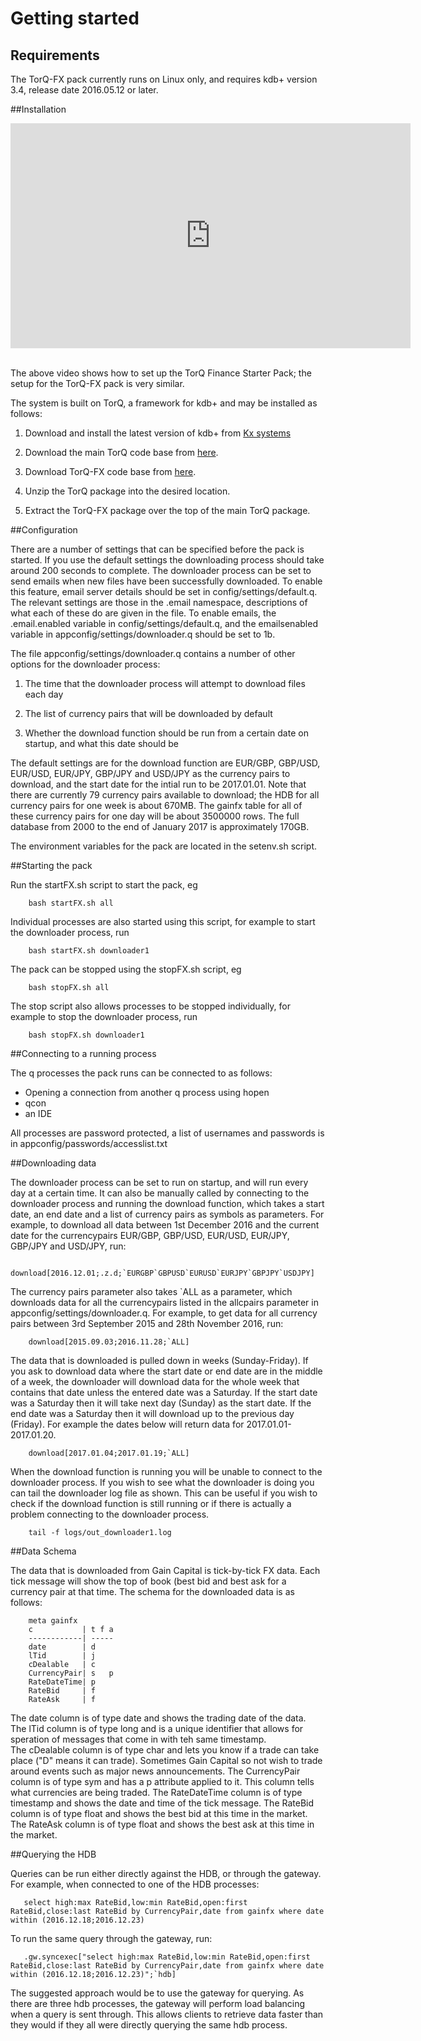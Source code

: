 Getting started
===============

Requirements
------------

The TorQ-FX pack currently runs on Linux only, and requires kdb+ version 3.4, release date 2016.05.12 or later.

##Installation

<div style="width:640px; height:360px; margin: 0 auto;">
<iframe src="https://player.vimeo.com/video/184552498" width="640" height="360" frameborder="0" webkitallowfullscreen mozallowfullscreen allowfullscreen></iframe>
</div>

</br>

The above video shows how to set up the TorQ Finance Starter Pack; the setup for the TorQ-FX pack is very similar.

The system is built on TorQ, a framework for kdb+ and may be installed as follows:

1.  Download and install the latest version of kdb+ from [Kx systems](http://kx.com) 

2.  Download the main TorQ code base from [here](https://github.com/AquaQAnalytics/TorQ.git).

3.  Download TorQ-FX code base from [here](https://github.com/AquaQAnalytics/TorQ-FX.git).

4.  Unzip the TorQ package into the desired location.

5.  Extract the TorQ-FX package over the top of the main TorQ
    package.

##Configuration

There are a number of settings that can be specified before the pack is started.  If you use the default settings the downloading process should take around 200 seconds to complete.
The downloader process can be set to send emails when new files have been successfully downloaded. To enable this feature, email server details should be set in config/settings/default.q. The relevant settings are those in the .email namespace, descriptions of what each of these do are given in the file. To enable emails, the .email.enabled variable in config/settings/default.q, and the emailsenabled variable in appconfig/settings/downloader.q should be set to 1b. 

The file appconfig/settings/downloader.q contains a number of other options for the downloader process:

1. The time that the downloader process will attempt to download files each day

2. The list of currency pairs that will be downloaded by default

3. Whether the download function should be run from a certain date on startup, and what this date should be

The default settings are for the download function are EUR/GBP, GBP/USD, EUR/USD, EUR/JPY, GBP/JPY and USD/JPY as the currency pairs to download, and the start date for the intial run to be 2017.01.01.
Note that there are currently 79 currency pairs available to download; the HDB for all currency pairs for one week is about 670MB. The gainfx table for all of these currency pairs for one day will be about 3500000 rows.  The full database from 2000 to the end of January 2017 is approximately 170GB.

The environment variables for the pack are located in the setenv.sh script.

##Starting the pack

Run the startFX.sh script to start the pack, eg

        bash startFX.sh all

Individual processes are also started using this script, for example to start the downloader process, run

        bash startFX.sh downloader1

The pack can be stopped using the stopFX.sh script, eg

        bash stopFX.sh all

The stop script also allows processes to be stopped individually, for example to stop the downloader process, run

        bash stopFX.sh downloader1

##Connecting to a running process

The q processes the pack runs can be connected to as follows:

-   Opening a connection from another q process using hopen
-   qcon
-   an IDE

All processes are password protected, a list of usernames and passwords is in appconfig/passwords/accesslist.txt

##Downloading data

The downloader process can be set to run on startup, and will run every day at a certain time. It can also be manually called by connecting to the downloader process and running the download function, which takes a start date, an end date and a list of currency pairs as symbols as parameters.
For example, to download all data between 1st December 2016 and the current date for the currencypairs EUR/GBP, GBP/USD, EUR/USD, EUR/JPY, GBP/JPY and USD/JPY, run:

        download[2016.12.01;.z.d;`EURGBP`GBPUSD`EURUSD`EURJPY`GBPJPY`USDJPY]

The currency pairs parameter also takes `ALL as a parameter, which downloads data for all the currencypairs listed in the allcpairs parameter in appconfig/settings/downloader.q. For example, to get data for all currency pairs between 3rd September 2015 and 28th November 2016, run:

        download[2015.09.03;2016.11.28;`ALL]

The data that is downloaded is pulled down in weeks (Sunday-Friday).  If you ask to download data where the start date or end date are in the middle of a week, the downloader will download data for the whole week that contains that date unless the entered date was a Saturday. If the start date was a Saturday then it will take next day (Sunday) as the start date.  If the end date was a Saturday then it will download up to the previous day (Friday). 
For example the dates below will return data for 2017.01.01-2017.01.20.

        download[2017.01.04;2017.01.19;`ALL]

When the download function is running you will be unable to connect to the downloader process.  If you wish to see what the downloader is doing you can tail the downloader log file as shown.  This can be useful if you wish to check if the download function is still running or if there is actually a problem connecting to the downloader process.

        tail -f logs/out_downloader1.log

##Data Schema

The data that is downloaded from Gain Capital is tick-by-tick FX data. Each tick message will show the top of book (best bid and best ask for a currency pair at that time.
The schema for the downloaded data is as follows:

        meta gainfx
        c           | t f a
        ------------| -----
        date        | d
        lTid        | j
        cDealable   | c
        CurrencyPair| s   p
        RateDateTime| p
        RateBid     | f
        RateAsk     | f

The date column is of type date and shows the trading date of the data.  
The lTid column is of type long and is a unique identifier that allows for speration of messages that come in with teh same timestamp.  
The cDealable column is of type char and lets you know if a trade can take place ("D" means it can trade). Sometimes Gain Capital so not wish to trade around events such as major news announcements.
The CurrencyPair column is of type sym and has a p attribute applied to it.  This column tells what currencies are being traded.
The RateDateTime column is of type timestamp and shows the date and time of the tick message.
The RateBid column is of type float and shows the best bid at this time in the market.
The RateAsk column is of type float and shows the best ask at this time in the market.

##Querying the HDB

Queries can be run either directly against the HDB, or through the gateway. 
For example, when connected to one of the HDB processes:

       select high:max RateBid,low:min RateBid,open:first RateBid,close:last RateBid by CurrencyPair,date from gainfx where date within (2016.12.18;2016.12.23)

To run the same query through the gateway, run:

       .gw.syncexec["select high:max RateBid,low:min RateBid,open:first RateBid,close:last RateBid by CurrencyPair,date from gainfx where date within (2016.12.18;2016.12.23)";`hdb]

The suggested approach would be to use the gateway for querying.  As there are three hdb processes, the gateway will perform load balancing when a query is sent through. This allows clients to retrieve data faster than they would if they all were directly querying the same hdb process.
